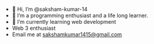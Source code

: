- 👋 Hi, I’m @saksham-kumar-14
- 👀 I’m a programming enthusiast and a life long learner. 
- 🌱 I’m currently learning web development 
- Web 3 enthusiast
- Email me at sakshamkumar1415@gmail.com
<!---
saksham-kumar-14/saksham-kumar-14 is a ✨ special ✨ repository because its `README.md` (this file) appears on your GitHub profile.
You can click the Preview link to take a look at your changes.
--->
